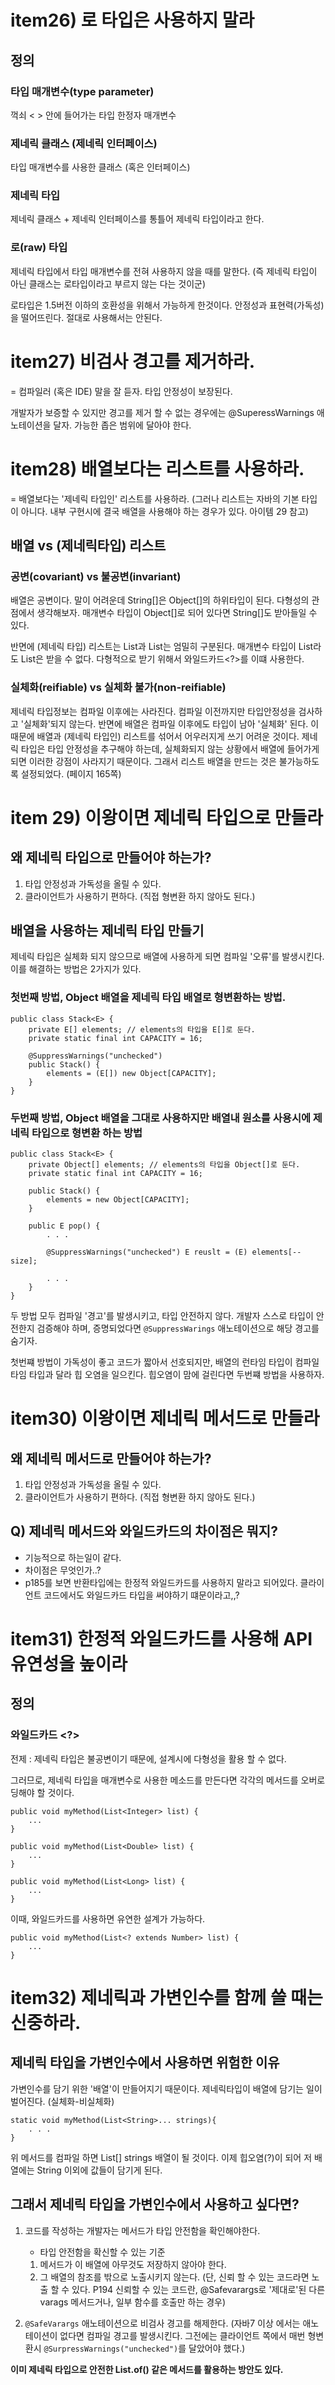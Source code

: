 # item26) 로 타입은 사용하지 말라

## 정의
### 타입 매개변수(type parameter)
꺽쇠 < > 안에 들어가는 타입 한정자 매개변수

### 제네릭 클래스 (제네릭 인터페이스)
타입 매개변수를 사용한 클래스 (혹은 인터페이스)

### 제네릭 타입
제네릭 클래스 + 제네릭 인터페이스를 통틀어 제네릭 타입이라고 한다.

### 로(raw) 타입
제네릭 타입에서 타입 매개변수를 전혀 사용하지 않을 때를 말한다. (즉 제네릭 타입이 아닌 클래스는 로타입이라고 부르지 않는 다는 것이군)

로타입은 1.5버전 이하의 호환성을 위해서 가능하게 한것이다. 안정성과 표현력(가독성)을 떨어뜨린다. 절대로 사용해서는 안된다.

# item27) 비검사 경고를 제거하라.

= 컴파일러 (혹은 IDE) 말을 잘 듣자. 타입 안정성이 보장된다.

개발자가 보증할 수 있지만 경고를 제거 할 수 없는 경우에는 @SuperessWarnings 애노테이션을 달자. 가능한 좁은 범위에 달아야 한다.

# item28) 배열보다는 리스트를 사용하라.

= 배열보다는 '제네릭 타입인' 리스트를 사용하라. (그러나 리스트는 자바의 기본 타입이 아니다. 내부 구현시에 결국 배열을 사용해야 하는 경우가 있다. 아이템 29 참고)

## 배열 vs (제네릭타입) 리스트

### 공변(covariant) vs 불공변(invariant)
배열은 공변이다. 말이 어려운데 String[]은 Object[]의 하위타입이 된다. 다형성의 관점에서 생각해보자. 매개변수 타입이 Object[]로 되어 있다면 String[]도 받아들일 수 있다. 

반면에 (제네릭 타입) 리스트는 List<String>과 List<Object>는 엄밀히 구분된다. 매개변수 타입이 List<Object>라도 List<String>은 받을 수 없다. 다형적으로 받기 위해서 와일드카드<?>를 이떄 사용한다.

### 실체화(reifiable) vs 실체화 불가(non-reifiable)
제네릭 타입정보는 컴파일 이후에는 사라진다. 컴파일 이전까지만 타입안정성을 검사하고 '실체화'되지 않는다. 반면에 배열은 컴파일 이후에도 타입이 남아 '실체화' 된다. 이 때문에 배열과 (제네릭 타입인) 리스트를 섞어서 어우러지게 쓰기 어려운 것이다. 제네릭 타입은 타입 안정성을 추구해야 하는데, 실체화되지 않는 상황에서 배열에 들어가게 되면 이러한 강점이 사라지기 때문이다. 그래서 리스트 배열을 만드는 것은 불가능하도록 설정되었다. (페이지 165쪽)

# item 29) 이왕이면 제네릭 타입으로 만들라

## 왜 제네릭 타입으로 만들어야 하는가? 
1. 타입 안정성과 가독성을 올릴 수 있다.
2. 클라이언트가 사용하기 편하다. (직접 형변환 하지 않아도 된다.)

## 배열을 사용하는 제네릭 타입 만들기
제네릭 타입은 실체화 되지 않으므로 배열에 사용하게 되면 컴파일 '오류'를 발생시킨다. 이를 해결하는 방법은 2가지가 있다.

###  첫번째 방법, Object 배열을 제네릭 타입 배열로 형변환하는 방법. 
            
```
public class Stack<E> {
    private E[] elements; // elements의 타입을 E[]로 둔다.
    private static final int CAPACITY = 16;
    
    @SuppressWarnings("unchecked")
    public Stack() {
        elements = (E[]) new Object[CAPACITY];
    }
}
```
        
### 두번째 방법, Object 배열을 그대로 사용하지만 배열내 원소를 사용시에 제네릭 타입으로 형변환 하는 방법
        
```
public class Stack<E> {
    private Object[] elements; // elements의 타입을 Object[]로 둔다.
    private static final int CAPACITY = 16;
    
    public Stack() {
        elements = new Object[CAPACITY];
    }
    
    public E pop() {
        . . .
        
        @SuppressWarnings("unchecked") E reuslt = (E) elements[--size];
        
        . . .
    }
}
```

두 방법 모두 컴파일 '경고'를 발생시키고, 타입 안전하지 않다.  개발자 스스로 타입이 안전한지 검증해야 하며, 증명되었다면 `@SuppressWarings` 애노테이션으로 해당 경고를 숨기자.

첫번쨰 방법이 가독성이 좋고 코드가 짧아서 선호되지만, 배열의 런타임 타입이 컴파일 타임 타입과 달라 힙 오염을 일으킨다. 힙오염이 맘에 걸린다면 두번쨰 방법을 사용하자.


# item30) 이왕이면 제네릭 메서드로 만들라

## 왜 제네릭 메서드로 만들어야 하는가? 
1. 타입 안정성과 가독성을 올릴 수 있다.
2. 클라이언트가 사용하기 편하다. (직접 형변환 하지 않아도 된다.)

## Q) 제네릭 메서드와 와일드카드의 차이점은 뭐지?
- 기능적으로 하는일이 같다.
- 차이점은 무엇인가..?
- p185를 보면 반환타입에는 한정적 와일드카드를 사용하지 말라고 되어있다. 클라이언트 코드에서도 와일드카드 타입을 써야하기 떄문이라고,,?

# item31) 한정적 와일드카드를 사용해 API 유연성을 높이라

## 정의
### 와일드카드 <?>
전제 : 제네릭 타입은 불공변이기 때문에, 설계시에 다형성을 활용 할 수 없다. 

그러므로, 제네릭 타입을 매개변수로 사용한 메소드를 만든다면 각각의 메서드를 오버로딩해야 할 것이다.
```
public void myMethod(List<Integer> list) {
    ...
}

public void myMethod(List<Double> list) {
    ...
}

public void myMethod(List<Long> list) {
    ...
}
```

이때, 와일드카드를 사용하면 유연한 설계가 가능하다.
```
public void myMethod(List<? extends Number> list) {
    ...
}
```

# item32) 제네릭과 가변인수를 함께 쓸 때는 신중하라.

## 제네릭 타입을 가변인수에서 사용하면 위험한 이유
가변인수를 담기 위한 '배열'이 만들어지기 때문이다. 제네릭타입이 배열에 담기는 일이 벌어진다. (실체화-비실체화)
```
static void myMethod(List<String>... strings){
    . . .
}
```
위 메서드를 컴파일 하면 List[] strings 배열이 될 것이다. 이제 힙오염(?)이 되어 저 배열에는 String 이외에 값들이 담기게 된다.

## 그래서 제네릭 타입을 가변인수에서 사용하고 싶다면? 

1. 코드를 작성하는 개발자는 메서드가 타입 안전함을 확인해야한다.
    - 타입 안전함을 확신할 수 있는 기준
    1. 메서드가 이 배열에 아무것도 저장하지 않아야 한다.
    2. 그 배열의 참조를 밖으로 노출시키지 않는다. (단, 신뢰 할 수 있는 코드라면 노출 할 수 있다. P194 신뢰할 수 있는 코드란, @Safevarargs로 '제대로'된 다른 varags 메서드거나, 일부 함수를 호출만 하는 경우)

2.  `@SafeVarargs` 애노테이션으로 비검사 경고를 해제한다. 
(자바7 이상 에서는 애노테이션이 없다면 컴파일 경고를 발생시킨다. 그전에는 클라이언트 쪽에서 매번 형변환시 `@SurpressWarnings("unchecked")`를 달았어야 했다.)


**이미 제네릭 타입으로 안전한 List.of() 같은 메서드를 활용하는 방안도 있다.**
